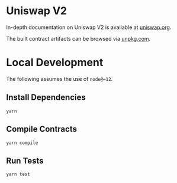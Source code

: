 # Uniswap V2
In-depth documentation on Uniswap V2 is available at [uniswap.org](https://uniswap.org/docs).

The built contract artifacts can be browsed via [unpkg.com](https://unpkg.com/browse/@lootswap/periphery@latest/).

# Local Development

The following assumes the use of `node@=12`.

## Install Dependencies

`yarn`

## Compile Contracts

`yarn compile`

## Run Tests

`yarn test`
